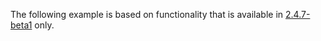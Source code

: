 <InlineAlert variant="info" slots="text" />

The following example is based on functionality that is available in [2.4.7-beta1](https://experienceleague.adobe.com/docs/commerce-operations/release/notes/adobe-commerce/2-4-7.html) only.
